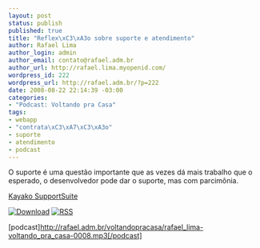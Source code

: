 ```yaml
--- 
layout: post
status: publish
published: true
title: "Reflex\xC3\xA3o sobre suporte e atendimento"
author: Rafael Lima
author_login: admin
author_email: contato@rafael.adm.br
author_url: http://rafael.lima.myopenid.com/
wordpress_id: 222
wordpress_url: http://rafael.adm.br/?p=222
date: 2008-08-22 22:14:39 -03:00
categories: 
- "Podcast: Voltando pra Casa"
tags: 
- webapp
- "contrata\xC3\xA7\xC3\xA3o"
- suporte
- atendimento
- podcast
---
```

O suporte é uma questão importante que as vezes dá mais trabalho que o esperado, o desenvolvedor pode dar o suporte, mas com parcimônia.

<a href="http://kayako.com">Kayako SupportSuite</a>

<a class="noborder" href="http://rafael.adm.br/voltandopracasa/rafael_lima-voltando_pra_casa-0008.mp3" title="Download"><img src="http://rafael.adm.br/images/download_green.gif" border="0" alt="Download" /></a> <a class="noborder" href="http://feeds.feedburner.com/rafael_lima_podcast" title="RSS"><img src="http://rafael.adm.br/images/icn-feed-16x16.png" border="0" alt="RSS" /></a>

[podcast]http://rafael.adm.br/voltandopracasa/rafael_lima-voltando_pra_casa-0008.mp3[/podcast]
